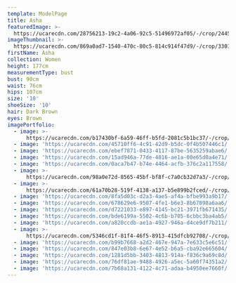 ```yaml
---
template: ModelPage
title: Asha
featuredImage: >-
  https://ucarecdn.com/28756213-19c2-4a06-92c5-51496972af05/-/crop/2445x911/0,447/-/preview/
imageThumbnail: >-
  https://ucarecdn.com/869a0ad7-1540-470c-80c5-814c914f47d9/-/crop/3301x4732/908,0/-/preview/
firstName: Asha
collection: Women
height: 177cm
measurementType: bust
bust: 90cm
waist: 76cm
hips: 107cm
size: '10'
shoeSize: '10'
hair: Dark Brown
eyes: Brown
imagePortfolio:
  - image: >-
      https://ucarecdn.com/b17430bf-6a59-46ff-b5fd-2081c5b1bc37/-/crop/3738x4870/742,0/-/preview/
  - image: 'https://ucarecdn.com/45710ff6-4c91-42d9-b5dc-0f4b507446c1/'
  - image: 'https://ucarecdn.com/ebef7871-0433-4117-87be-5635259abae6/'
  - image: 'https://ucarecdn.com/15ad946a-77de-4816-ae1a-00e65d0a4e71/'
  - image: 'https://ucarecdn.com/0aca7b47-b74e-4464-acfb-376c2a117558/'
  - image: >-
      https://ucarecdn.com/98a0e72d-8565-45bf-bf8f-c7a0cb32d7a3/-/crop/1632x2084/0,365/-/preview/
  - image: >-
      https://ucarecdn.com/61a70b28-519f-4138-a137-b5e899b2fced/-/crop/1634x1825/0,622/-/preview/
  - image: 'https://ucarecdn.com/8fa5d03c-d2a3-4ae5-af4a-bfbe993a9b17/'
  - image: 'https://ucarecdn.com/678629e6-9507-4fe1-b6e3-8b67898a6aa6/'
  - image: 'https://ucarecdn.com/d7221033-e897-4145-bc21-3971fb671435/'
  - image: 'https://ucarecdn.com/bde6199a-5502-4c6b-b705-6cbbc3ba4ab5/'
  - image: 'https://ucarecdn.com/a820ccdb-ae1a-4927-946a-d4ce9df7b211/'
  - image: >-
      https://ucarecdn.com/5346cd1f-81f4-46f5-8913-415dfcb92708/-/crop/1632x2066/0,383/-/preview/
  - image: 'https://ucarecdn.com/b99b7668-a2d2-467e-947a-7e633c5e6c51/'
  - image: 'https://ucarecdn.com/847e03b8-6e67-4e52-b6a5-cba92e665604/'
  - image: 'https://ucarecdn.com/1281d5bb-3403-4813-914a-f836c9a69c8d/'
  - image: 'https://ucarecdn.com/76df81ae-9488-4926-a5ec-5a60f74351a2/'
  - image: 'https://ucarecdn.com/7b68a131-4122-4c71-adaa-b4950ee7660f/'
---
```


